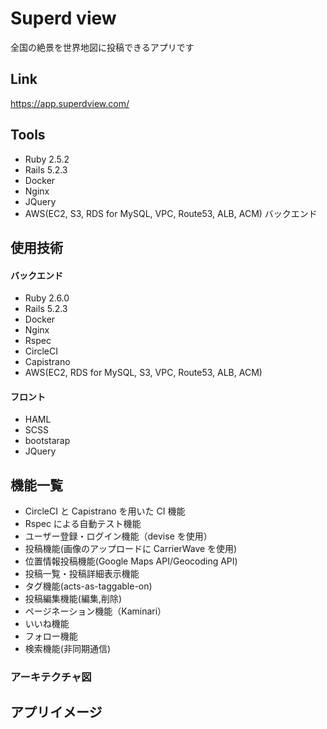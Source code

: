 # Superd view
全国の絶景を世界地図に投稿できるアプリです

## Link
https://app.superdview.com/

## Tools
- Ruby 2.5.2
- Rails 5.2.3
- Docker
- Nginx
- JQuery
- AWS(EC2, S3, RDS for MySQL, VPC, Route53, ALB, ACM)
バックエンド

## 使用技術

#### バックエンド

- Ruby 2.6.0
- Rails 5.2.3
- Docker
- Nginx
- Rspec
- CircleCI
- Capistrano
- AWS(EC2, RDS for MySQL, S3, VPC, Route53, ALB, ACM)

#### フロント

- HAML
- SCSS
- bootstarap
- JQuery

## 機能一覧

- CircleCI と Capistrano を用いた CI 機能
- Rspec による自動テスト機能
- ユーザー登録・ログイン機能（devise を使用）
- 投稿機能(画像のアップロードに CarrierWave を使用)
- 位置情報投稿機能(Google Maps API/Geocoding API)
- 投稿一覧・投稿詳細表示機能
- タグ機能(acts-as-taggable-on)
- 投稿編集機能(編集,削除)
- ページネーション機能（Kaminari）
- いいね機能
- フォロー機能
- 検索機能(非同期通信)

### アーキテクチャ図


## アプリイメージ


